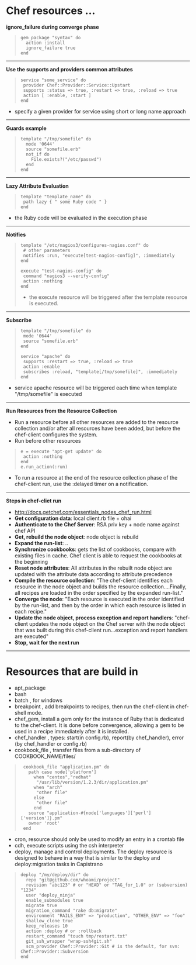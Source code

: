 # Chef resources ...

 **ignore_failure during converge phase**
 >     gem_package "syntax" do
 >       action :install
 >       ignore_failure true
 >     end

 ***

 **Use the supports and providers common attributes**
 >     service "some_service" do
 >      provider Chef::Provider::Service::Upstart
 >      supports :status => true, :restart => true, :reload => true
 >      action [ :enable, :start ]
 >     end
 * specify a given provider for service using short or long name approach 

 ***

 **Guards example** 
 >     template "/tmp/somefile" do
 >       mode '0644'
 >       source "somefile.erb"
 >       not_if do
 >         File.exists?("/etc/passwd")
 >       end
 >     end

 ***

 **Lazy Attribute Evaluation**
 >     template "template_name" do
 >      path lazy { " some Ruby code " }
 >     end
 * the Ruby code will be evaluated in the execution phase

 *** 
 
 **Notifies**
 >     template "/etc/nagios3/configures-nagios.conf" do
 >     	# other parameters
 >     	notifies :run, "execute[test-nagios-config]", :immediately
 >     end 
 >
 >     execute "test-nagios-config" do
 >      command "nagios3 --verify-config"
 >      action :nothing
 >     end
 > * the execute resource will be triggered after the template resource is executed.

 ***

 **Subscribe**
 >     template "/tmp/somefile" do
 >      mode '0644'
 >      source "somefile.erb"
 >     end
 >
 >     service "apache" do
 >      supports :restart => true, :reload => true
 >      action :enable
 >      subscribes :reload, "template[/tmp/somefile]", :immediately
 >     end 
 * service apache resource will be triggered each time when template "/tmp/somefile" is executed

 ***
 
 **Run Resources from the Resource Collection**
 
 * Run a resource before all other resources are added to the resource collection and/or after all resources have been added, but before the chef-client configures the system.
 * Run before other resources
 >
 >     e = execute "apt-get update" do
 >      action :nothing
 >     end
 >     e.run_action(:run)
 >

 * To run a resource at the end of the resource collection phase of the chef-client run, use the :delayed timer on a notification.

 ***

 **Steps in chef-cliet run**

 * http://docs.getchef.com/essentials_nodes_chef_run.html 
 * **Get configuration data**:  local client.rb file + ohai 
 * **Authenticate to the Chef Server**: RSA priv key + node name against chef API
 * **Get, rebuild the node object**: node object is rebuild 
 * **Expand the run-list**: ..
 * **Synchronize cookbooks**: gets the list of cookbooks, compare with existing files in cache. Chef client is able to request the cookbooks at the beginning
 * **Reset node attributes**: All attributes in the rebuilt node object are updated with the attribute data according to attribute precedence
 * **Compile the resource collection**: "The chef-client identifies each resource in the node object and builds the resource collection....Finally, all recipes are loaded in the order specified by the expanded run-list." 
 * **Converge the node**: "Each resource is executed in the order identified by the run-list, and then by the order in which each resource is listed in each recipe."
 * **Update the node object, process exception and report handlers**: "chef-client updates the node object on the Chef server with the node object that was built during this chef-client run...exception and report handlers are executed"
 * **Stop, wait for the next run** 

 ***

# Resources that are build in

 * apt_package
 * bash
 * batch , for windows 
 * breakpoint , add breakpoints to recipes, then run the chef-client in chef-shell mode.
 * chef_gem, install a gem only for the instance of Ruby that is dedicated to the chef-client. It is done before convergence, allowing a gem to be used in a recipe immediately after it is installed.
 * chef_handler , types: start(in config.rb), report(by chef_handler), error (by chef_handler or config.rb) 
 * cookbook_file ,  transfer files from a sub-directory of COOKBOOK_NAME/files/ 
 >      cookbook_file "application.pm" do 
 >        path case node['platform']
 >          when "centos","redhat"
 >           "/usr/lib/version/1.2.3/dir/application.pm"
 >          when "arch"
 >           "other file"
 >          else
 >           "other file"
 >          end
 >        source "application-#{node['languages']['perl']['version']}.pm"
 >        owner 'root'
 >      end 

 * cron, resource should only be used to modify an entry in a crontab file
 * cdh, execute scripts using the csh interpreter
 * deploy,  manage and control deployments. The deploy resource is designed to behave in a way that is similar to the deploy and deploy:migration tasks in Capistrano
 >     deploy "/my/deploy/dir" do
 >       repo "git@github.com/whoami/project"
 >       revision "abc123" # or "HEAD" or "TAG_for_1.0" or (subversion) "1234"
 >       user "deploy_ninja"
 >       enable_submodules true
 >       migrate true
 >       migration_command "rake db:migrate"
 >       environment "RAILS_ENV" => "production", "OTHER_ENV" => "foo"
 >       shallow_clone true
 >       keep_releases 10
 >       action :deploy # or :rollback
 >       restart_command "touch tmp/restart.txt"
 >       git_ssh_wrapper "wrap-ssh4git.sh"
 >       scm_provider Chef::Provider::Git # is the default, for svn: Chef::Provider::Subversion
 >     end

